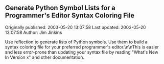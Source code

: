 ## Generate Python Symbol Lists for a Programmer's Editor Syntax Coloring File

Originally published: 2003-05-20 13:07:58
Last updated: 2003-05-20 13:07:58
Author: Jim Jinkins

Use reflection to generate lists of Python symbols.  Use them to build a syntax coloring file for your preferred programmer's editor.\n\nThis is easier and less error-prone than updating your syntax file by reading "What's New In Version x" and other documentation.
